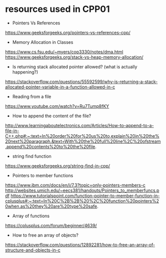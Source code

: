 # resources used in CPP01


- Pointers Vs References 

https://www.geeksforgeeks.org/pointers-vs-references-cpp/

- Memory Allocation in Classes

https://www.cs.fsu.edu/~myers/cop3330/notes/dma.html
https://www.geeksforgeeks.org/stack-vs-heap-memory-allocation/

- Is returning stack allocated pointer allowed? (what is actually happening?)

https://stackoverflow.com/questions/55592599/why-is-returning-a-stack-allocated-pointer-variable-in-a-function-allowed-in-c

- Reading from a file

https://www.youtube.com/watch?v=Ru7Tump8fKY

- How to append the content of the file?

http://www.learningaboutelectronics.com/Articles/How-to-append-to-a-file-in-C++.php#:~:text=In%20order%20for%20us%20to,explain%20in%20the%20next%20paragraph.&text=With%20the%20full%20line%2C%20ofstream,append%20contents%20to%20the%20file.

- string find function

https://www.geeksforgeeks.org/string-find-in-cpp/

- Pointers to member functions

https://www.ibm.com/docs/en/i/7.3?topic=only-pointers-members-c
http://websites.umich.edu/~eecs381/handouts/Pointers_to_memberfuncs.pdf
https://www.tutorialspoint.com/function-pointer-to-member-function-in-cplusplus#:~:text=In%20C%2B%2B%20%2C%20function%20pointers%20when,as%20they%20are%20type%20safe.

- Array of functions

https://cplusplus.com/forum/beginner/4639/

- How to free an array of objects?

https://stackoverflow.com/questions/12892281/how-to-free-an-array-of-structure-and-objects-in-c

